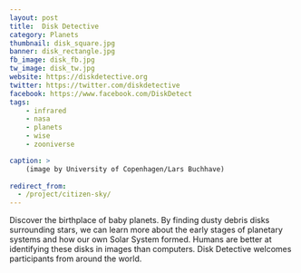 ```yaml
---
layout: post
title:  Disk Detective
category: Planets
thumbnail: disk_square.jpg
banner: disk_rectangle.jpg
fb_image: disk_fb.jpg
tw_image: disk_tw.jpg
website: https://diskdetective.org
twitter: https://twitter.com/diskdetective
facebook: https://www.facebook.com/DiskDetect
tags:
    - infrared
    - nasa
    - planets
    - wise
    - zooniverse

caption: >
    (image by University of Copenhagen/Lars Buchhave)
    
redirect_from:
  - /project/citizen-sky/    
---
```

Discover the birthplace of baby planets. By finding dusty debris disks surrounding stars, we can learn more about the early stages of planetary systems and how our own Solar System formed. Humans are better at identifying these disks in images than computers. Disk Detective welcomes participants from around the world.
